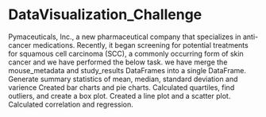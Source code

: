# DataVisualization_Challenge
Pymaceuticals, Inc., a new pharmaceutical company that specializes in anti-cancer medications. Recently, it began screening for potential treatments for squamous cell carcinoma (SCC), a commonly occurring form of skin cancer and we have performed the below task.
we have merge the mouse_metadata and study_results DataFrames into a single DataFrame.
Generate summary statistics of mean, median, standard deviation and varience
Created bar charts and pie charts.
Calculated quartiles, find outliers, and create a box plot.
Created a line plot and a scatter plot.
Calculated correlation and regression.

